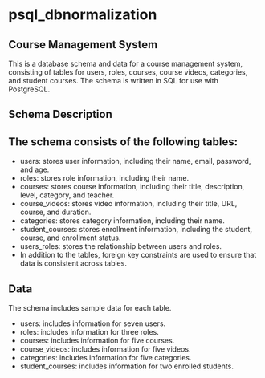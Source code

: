 # psql_dbnormalization

## Course Management System

This is a database schema and data for a course management system, consisting of tables for users, roles, courses, course videos, categories, and student courses. The schema is written in SQL for use with PostgreSQL.

## Schema Description

## The schema consists of the following tables:

- users: stores user information, including their name, email, password, and age.
- roles: stores role information, including their name.
- courses: stores course information, including their title, description, level, category, and teacher.
- course_videos: stores video information, including their title, URL, course, and duration.
- categories: stores category information, including their name.
- student_courses: stores enrollment information, including the student, course, and enrollment status.
- users_roles: stores the relationship between users and roles.
- In addition to the tables, foreign key constraints are used to ensure that data is consistent across tables.

## Data

The schema includes sample data for each table.

- users: includes information for seven users.
- roles: includes information for three roles.
- courses: includes information for five courses.
- course_videos: includes information for five videos.
- categories: includes information for five categories.
- student_courses: includes information for two enrolled students.
